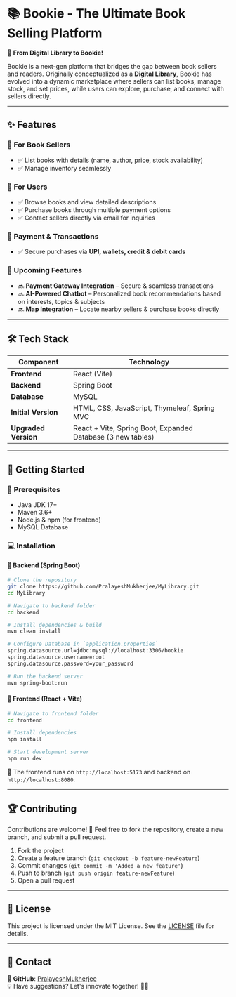 # 📚 Bookie - The Ultimate Book Selling Platform

🚀 **From Digital Library to Bookie!**

Bookie is a next-gen platform that bridges the gap between book sellers and readers. Originally conceptualized as a **Digital Library**, Bookie has evolved into a dynamic marketplace where sellers can list books, manage stock, and set prices, while users can explore, purchase, and connect with sellers directly.

---

## ✨ Features

### 🔹 For Book Sellers
- ✅ List books with details (name, author, price, stock availability)
- ✅ Manage inventory seamlessly

### 🔹 For Users
- ✅ Browse books and view detailed descriptions
- ✅ Purchase books through multiple payment options
- ✅ Contact sellers directly via email for inquiries

### 🔹 Payment & Transactions
- ✅ Secure purchases via **UPI, wallets, credit & debit cards**

### 🚀 Upcoming Features
- 🔜 **Payment Gateway Integration** – Secure & seamless transactions
- 🔜 **AI-Powered Chatbot** – Personalized book recommendations based on interests, topics & subjects
- 🔜 **Map Integration** – Locate nearby sellers & purchase books directly

---

## 🛠 Tech Stack

| Component  | Technology |
|------------|------------|
| **Frontend**  | React (Vite) |
| **Backend**  | Spring Boot |
| **Database**  | MySQL |
| **Initial Version**  | HTML, CSS, JavaScript, Thymeleaf, Spring MVC |
| **Upgraded Version**  | React + Vite, Spring Boot, Expanded Database (3 new tables) |

---

## 🚀 Getting Started

### 🔧 Prerequisites
- Java JDK 17+
- Maven 3.6+
- Node.js & npm (for frontend)
- MySQL Database

### 💻 Installation

#### 🔹 Backend (Spring Boot)
```bash
# Clone the repository
git clone https://github.com/PralayeshMukherjee/MyLibrary.git
cd MyLibrary

# Navigate to backend folder
cd backend

# Install dependencies & build
mvn clean install

# Configure Database in `application.properties`
spring.datasource.url=jdbc:mysql://localhost:3306/bookie
spring.datasource.username=root
spring.datasource.password=your_password

# Run the backend server
mvn spring-boot:run
```

#### 🔹 Frontend (React + Vite)
```bash
# Navigate to frontend folder
cd frontend

# Install dependencies
npm install

# Start development server
npm run dev
```

📌 The frontend runs on `http://localhost:5173` and backend on `http://localhost:8080`.

---

## 🏆 Contributing

Contributions are welcome! 🎉 Feel free to fork the repository, create a new branch, and submit a pull request.

1. Fork the project
2. Create a feature branch (`git checkout -b feature-newFeature`)
3. Commit changes (`git commit -m 'Added a new feature'`)
4. Push to branch (`git push origin feature-newFeature`)
5. Open a pull request

---

## 📄 License
This project is licensed under the MIT License. See the [LICENSE](LICENSE) file for details.

---

## 📩 Contact
🔗 **GitHub**: [PralayeshMukherjee](https://github.com/PralayeshMukherjee)  
💡 Have suggestions? Let's innovate together! 🚀📖

